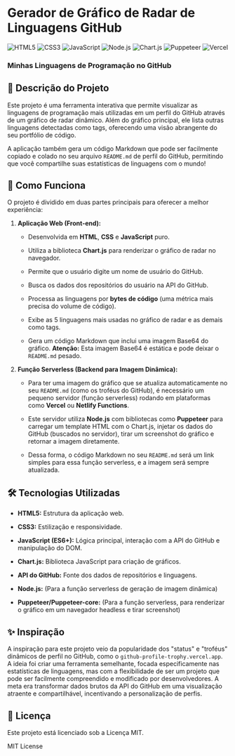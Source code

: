 # Gerador de Gráfico de Radar de Linguagens GitHub

![HTML5](https://img.shields.io/badge/HTML5-E34F26?style=for-the-badge&logo=html5&logoColor=white)
![CSS3](https://img.shields.io/badge/CSS3-1572B6?style=for-the-badge&logo=css3&logoColor=white)
![JavaScript](https://img.shields.io/badge/JavaScript-F7DF1E?style=for-the-badge&logo=javascript&logoColor=black)
![Node.js](https://img.shields.io/badge/Node.js-339933?style=for-the-badge&logo=nodedotjs&logoColor=white)
![Chart.js](https://img.shields.io/badge/Chart.js-FF6384?style=for-the-badge&logo=chartdotjs&logoColor=white)
![Puppeteer](https://img.shields.io/badge/Puppeteer-40B5A4?style=for-the-badge&logo=puppeteer&logoColor=white)
![Vercel](https://img.shields.io/badge/Vercel-000000?style=for-the-badge&logo=vercel&logoColor=white)


### Minhas Linguagens de Programação no GitHub 



## 📝 Descrição do Projeto

Este projeto é uma ferramenta interativa que permite visualizar as linguagens de programação mais utilizadas em um perfil do GitHub através de um gráfico de radar dinâmico. Além do gráfico principal, ele lista outras linguagens detectadas como tags, oferecendo uma visão abrangente do seu portfólio de código.

A aplicação também gera um código Markdown que pode ser facilmente copiado e colado no seu arquivo `README.md` de perfil do GitHub, permitindo que você compartilhe suas estatísticas de linguagens com o mundo!

## 🚀 Como Funciona

O projeto é dividido em duas partes principais para oferecer a melhor experiência:

1.  **Aplicação Web (Front-end):**

    * Desenvolvida em **HTML**, **CSS** e **JavaScript** puro.

    * Utiliza a biblioteca **Chart.js** para renderizar o gráfico de radar no navegador.

    * Permite que o usuário digite um nome de usuário do GitHub.

    * Busca os dados dos repositórios do usuário na API do GitHub.

    * Processa as linguagens por **bytes de código** (uma métrica mais precisa do volume de código).

    * Exibe as 5 linguagens mais usadas no gráfico de radar e as demais como tags.

    * Gera um código Markdown que inclui uma imagem Base64 do gráfico. **Atenção:** Esta imagem Base64 é estática e pode deixar o `README.md` pesado.

2.  **Função Serverless (Backend para Imagem Dinâmica):**

    * Para ter uma imagem do gráfico que se atualiza automaticamente no seu `README.md` (como os troféus do GitHub), é necessário um pequeno servidor (função serverless) rodando em plataformas como **Vercel** ou **Netlify Functions**.

    * Este servidor utiliza **Node.js** com bibliotecas como **Puppeteer** para carregar um template HTML com o Chart.js, injetar os dados do GitHub (buscados no servidor), tirar um screenshot do gráfico e retornar a imagem diretamente.

    * Dessa forma, o código Markdown no seu `README.md` será um link simples para essa função serverless, e a imagem será sempre atualizada.

## 🛠️ Tecnologias Utilizadas

* **HTML5:** Estrutura da aplicação web.

* **CSS3:** Estilização e responsividade.

* **JavaScript (ES6+):** Lógica principal, interação com a API do GitHub e manipulação do DOM.

* **Chart.js:** Biblioteca JavaScript para criação de gráficos.

* **API do GitHub:** Fonte dos dados de repositórios e linguagens.

* **Node.js:** (Para a função serverless de geração de imagem dinâmica)

* **Puppeteer/Puppeteer-core:** (Para a função serverless, para renderizar o gráfico em um navegador headless e tirar screenshot)

## ✨ Inspiração

A inspiração para este projeto veio da popularidade dos "status" e "troféus" dinâmicos de perfil no GitHub, como o `github-profile-trophy.vercel.app`. A ideia foi criar uma ferramenta semelhante, focada especificamente nas estatísticas de linguagens, mas com a flexibilidade de ser um projeto que pode ser facilmente compreendido e modificado por desenvolvedores. A meta era transformar dados brutos da API do GitHub em uma visualização atraente e compartilhável, incentivando a personalização de perfis.

## 📄 Licença

Este projeto está licenciado sob a Licença MIT.

MIT License
